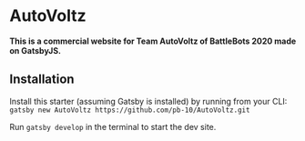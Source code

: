 # AutoVoltz

**This is a commercial website for Team AutoVoltz of BattleBots 2020 made on GatsbyJS.**

## Installation

Install this starter (assuming Gatsby is installed) by running from your CLI:
<br/>
`gatsby new AutoVoltz https://github.com/pb-10/AutoVoltz.git`

Run `gatsby develop` in the terminal to start the dev site.
